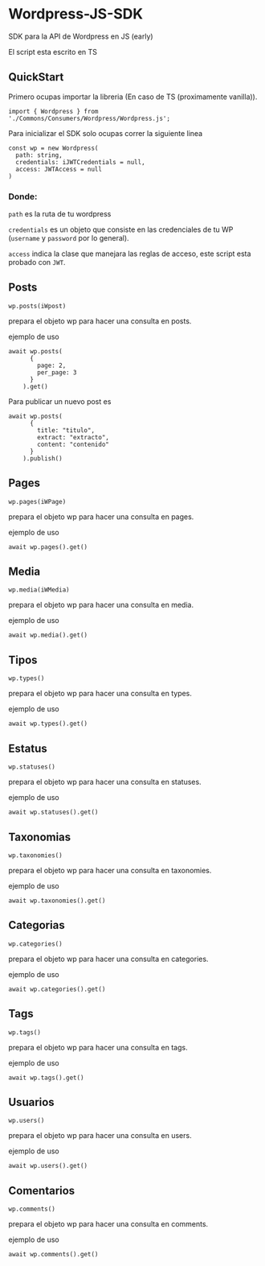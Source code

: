 # Wordpress-JS-SDK
SDK para la API de Wordpress en JS (early)


El script esta escrito en TS
## QuickStart
Primero ocupas importar la libreria (En caso de TS (proximamente vanilla)).

`import { Wordpress } from './Commons/Consumers/Wordpress/Wordpress.js';`

Para inicializar el SDK solo ocupas correr la siguiente linea

```
const wp = new Wordpress(
  path: string,
  credentials: iJWTCredentials = null,
  access: JWTAccess = null
)
```
### Donde:

`path` es la ruta de tu wordpress

`credentials` es un objeto que consiste en las credenciales de tu WP (`username` y `password` por lo general).

`access` indica la clase que manejara las reglas de acceso, este script esta probado con `JWT`. 

## Posts

`wp.posts(iWpost)` 

prepara el objeto wp para hacer una consulta en posts.

ejemplo de uso
```
await wp.posts(
      {
        page: 2,
        per_page: 3
      }
    ).get()
```

Para publicar un nuevo post es 

```
await wp.posts(
      {
        title: "titulo",
        extract: "extracto",
        content: "contenido"
      }
    ).publish()

```

## Pages

`wp.pages(iWPage)` 

prepara el objeto wp para hacer una consulta en pages.

ejemplo de uso
```
await wp.pages().get()
```

## Media

`wp.media(iWMedia)` 

prepara el objeto wp para hacer una consulta en media.

ejemplo de uso
```
await wp.media().get()
```

## Tipos

`wp.types()` 

prepara el objeto wp para hacer una consulta en types.

ejemplo de uso
```
await wp.types().get()
```

## Estatus

`wp.statuses()` 

prepara el objeto wp para hacer una consulta en statuses.

ejemplo de uso
```
await wp.statuses().get()
```

## Taxonomias

`wp.taxonomies()` 

prepara el objeto wp para hacer una consulta en taxonomies.

ejemplo de uso
```
await wp.taxonomies().get()
```

## Categorias

`wp.categories()` 

prepara el objeto wp para hacer una consulta en categories.

ejemplo de uso
```
await wp.categories().get()
```

## Tags

`wp.tags()` 

prepara el objeto wp para hacer una consulta en tags.

ejemplo de uso
```
await wp.tags().get()
```

## Usuarios

`wp.users()` 

prepara el objeto wp para hacer una consulta en users.

ejemplo de uso
```
await wp.users().get()
```

## Comentarios

`wp.comments()` 

prepara el objeto wp para hacer una consulta en comments.

ejemplo de uso
```
await wp.comments().get()
```

